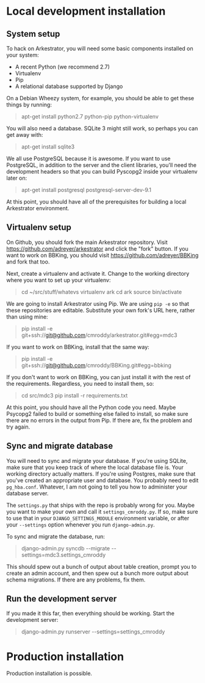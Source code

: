 Local development installation
==============================

System setup
------------

To hack on Arkestrator, you will need some basic components installed on your system:

- A recent Python (we recommend 2.7)
- Virtualenv
- Pip
- A relational database supported by Django

On a Debian Wheezy system, for example, you should be able to get these things by running:

> apt-get install python2.7 python-pip python-virtualenv

You will also need a database. SQLite 3 might still work, so perhaps you can get away with:

> apt-get install sqlite3

We all use PostgreSQL because it is awesome. If you want to use PostgreSQL, in addition to the server and the client libraries, you'll need the development headers so that you can build Pyscopg2 inside your virtualenv later on:

> apt-get install postgresql postgresql-server-dev-9.1

At this point, you should have all of the prerequisites for building a local Arkestrator environment.

Virtualenv setup
----------------

On Github, you should fork the main Arkestrator repository. Visit https://github.com/adreyer/arkestrator and click the "fork" button. If you want to work on BBKing, you should visit https://github.com/adreyer/BBKing and fork that too.

Next, create a virtualenv and activate it. Change to the working directory where you want to set up your virtualenv:

> cd ~/src/stuff/whatevs
> virtualenv ark
> cd ark
> source bin/activate

We are going to install Arkestrator using Pip. We are using `pip -e` so that these repositories are editable. Substitute your own fork's URL here, rather than using mine:

> pip install -e git+ssh://git@github.com/cmroddy/arkestrator.git#egg=mdc3

If you want to work on BBKing, install that the same way:

> pip install -e git+ssh://git@github.com/cmroddy/BBKing.git#egg=bbking

If you don't want to work on BBKing, you can just install it with the rest of the requirements. Regardless, you need to install them, so:

> cd src/mdc3
> pip install -r requirements.txt

At this point, you should have all the Python code you need. Maybe Psycopg2 failed to build or something else failed to install, so make sure there are no errors in the output from Pip. If there are, fix the problem and try again.

Sync and migrate database
-------------------------

You will need to sync and migrate your database. If you're using SQLite, make sure that you keep track of where the local database file is. Your working directory actually matters. If you're using Postgres, make sure that you've created an appropriate user and database. You probably need to edit `pg_hba.conf`. Whatever, I am not going to tell you how to administer your database server.

The `settings.py` that ships with the repo is probably wrong for you. Maybe you want to make your own and call it `settings_cmroddy.py`. If so, make sure to use that in your `DJANGO_SETTINGS_MODULE` environment variable, or after your `--settings` option whenever you run `django-admin.py`.

To sync and migrate the database, run:

> django-admin.py syncdb --migrate --settings=mdc3.settings_cmroddy

This should spew out a bunch of output about table creation, prompt you to create an admin account, and then spew out a bunch more output about schema migrations. If there are any problems, fix them.

Run the development server
--------------------------

If you made it this far, then everything should be working. Start the development server:

> django-admin.py runserver --settings=settings_cmroddy


Production installation
=======================

Production installation is possible.

